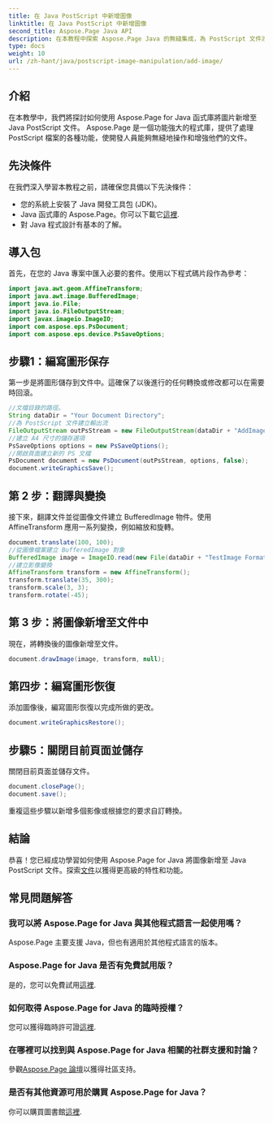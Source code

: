 ```yaml
---
title: 在 Java PostScript 中新增圖像
linktitle: 在 Java PostScript 中新增圖像
second_title: Aspose.Page Java API
description: 在本教程中探索 Aspose.Page Java 的無縫集成，為 PostScript 文件添加圖像。提升您的文件處理能力。
type: docs
weight: 10
url: /zh-hant/java/postscript-image-manipulation/add-image/
---
```

## 介紹
在本教學中，我們將探討如何使用 Aspose.Page for Java 函式庫將圖片新增至 Java PostScript 文件。 Aspose.Page 是一個功能強大的程式庫，提供了處理 PostScript 檔案的各種功能，使開發人員能夠無縫地操作和增強他們的文件。
## 先決條件
在我們深入學習本教程之前，請確保您具備以下先決條件：
- 您的系統上安裝了 Java 開發工具包 (JDK)。
-  Java 函式庫的 Aspose.Page。你可以下載它[這裡](https://releases.aspose.com/page/java/).
- 對 Java 程式設計有基本的了解。
## 導入包
首先，在您的 Java 專案中匯入必要的套件。使用以下程式碼片段作為參考：
```java
import java.awt.geom.AffineTransform;
import java.awt.image.BufferedImage;
import java.io.File;
import java.io.FileOutputStream;
import javax.imageio.ImageIO;
import com.aspose.eps.PsDocument;
import com.aspose.eps.device.PsSaveOptions;
```
## 步驟1：編寫圖形保存
第一步是將圖形儲存到文件中。這確保了以後進行的任何轉換或修改都可以在需要時回滾。
```java
//文檔目錄的路徑。
String dataDir = "Your Document Directory";
//為 PostScript 文件建立輸出流
FileOutputStream outPsStream = new FileOutputStream(dataDir + "AddImage_outPS.ps");
//建立 A4 尺寸的儲存選項
PsSaveOptions options = new PsSaveOptions();
//開啟頁面建立新的 PS 文檔
PsDocument document = new PsDocument(outPsStream, options, false);
document.writeGraphicsSave();
```
## 第 2 步：翻譯與變換
接下來，翻譯文件並從圖像文件建立 BufferedImage 物件。使用 AffineTransform 應用一系列變換，例如縮放和旋轉。
```java
document.translate(100, 100);
//從圖像檔案建立 BufferedImage 對象
BufferedImage image = ImageIO.read(new File(dataDir + "TestImage Format24bppRgb.jpg"));
//建立影像變換
AffineTransform transform = new AffineTransform();
transform.translate(35, 300);
transform.scale(3, 3);
transform.rotate(-45);
```
## 第 3 步：將圖像新增至文件中
現在，將轉換後的圖像新增至文件。
```java
document.drawImage(image, transform, null);
```
## 第四步：編寫圖形恢復
添加圖像後，編寫圖形恢復以完成所做的更改。
```java
document.writeGraphicsRestore();
```
## 步驟5：關閉目前頁面並儲存
關閉目前頁面並儲存文件。
```java
document.closePage();
document.save();
```
重複這些步驟以新增多個影像或根據您的要求自訂轉換。
## 結論
恭喜！您已經成功學習如何使用 Aspose.Page for Java 將圖像新增至 Java PostScript 文件。探索[文件](https://reference.aspose.com/page/java/)以獲得更高級的特性和功能。
## 常見問題解答
### 我可以將 Aspose.Page for Java 與其他程式語言一起使用嗎？
Aspose.Page 主要支援 Java，但也有適用於其他程式語言的版本。
### Aspose.Page for Java 是否有免費試用版？
是的，您可以免費試用[這裡](https://releases.aspose.com/).
### 如何取得 Aspose.Page for Java 的臨時授權？
您可以獲得臨時許可證[這裡](https://purchase.aspose.com/temporary-license/).
### 在哪裡可以找到與 Aspose.Page for Java 相關的社群支援和討論？
參觀[Aspose.Page 論壇](https://forum.aspose.com/c/page/39)以獲得社區支持。
### 是否有其他資源可用於購買 Aspose.Page for Java？
你可以購買圖書館[這裡](https://purchase.aspose.com/buy).